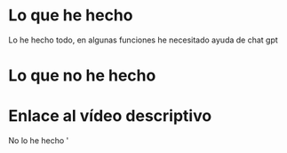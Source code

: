 # Lo que he hecho

Lo he hecho todo, en algunas funciones he necesitado ayuda de chat gpt
# Lo que no he hecho

# Enlace al vídeo descriptivo
No lo he hecho
'
